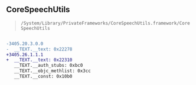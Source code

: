 ## CoreSpeechUtils

> `/System/Library/PrivateFrameworks/CoreSpeechUtils.framework/CoreSpeechUtils`

```diff

-3405.20.3.0.0
-  __TEXT.__text: 0x22278
+3405.26.1.1.1
+  __TEXT.__text: 0x22310
   __TEXT.__auth_stubs: 0xbc0
   __TEXT.__objc_methlist: 0x3cc
   __TEXT.__const: 0x10b0

```
